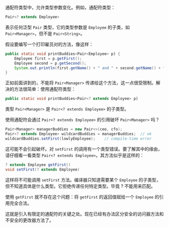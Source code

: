 通配符类型中，允许类型参数变化。例如，通配符类型：

```java
Pair<? extends Employee>
```

表示任何泛型 `Pair` 类型，它的类型参数是 `Employee` 的子类，如 `Pair<Manager>`，但不是 `Pair<String>`。

假设要编写一个打印雇员对的方法，像这样：

```java
public static void printBuddies<Pair<Employee> p) {
    Employee first = p.getFirst();
    Employee second = p.getSecond();
    System.out.println(first.getName() + " and " + second.getName() + " are buddies.");
}
```

正如前面讲到的，不能将 `Pair<Manager>` 传递给这个方法，这一点很受限制。解决的方法很简单：使用通配符类型：

```java
public static void printBuddies<Pair<? extends Employee> p)
```

类型 `Pair<Manager>` 是 `Pair<? extends Employee>` 的子类型。

使用通配符会通过 `Pair<? extends Employee>` 的引用破坏 `Pair<Manager>` 吗？

```java
Pair<Manager> managerBuddies = new Pair<>(ceo, cfo);
Pair<? extends Employee> wildcardBuddies = managerBuddies;	// ok
wildcardBuddies.setFirst(lowlyEmployee);	// compile-time error
```

这可能不会引起破坏。对 `setFirst` 的调用有一个类型错误。要了解其中的缘由，请仔细看一看类型 `Pair<? extends Employee>`。其方法似乎是这样的：

```java
? extends Employee getFirst()
void setFirst(? extends Employee)
```

这样将不可能调用 `setFirst` 方法。编译器只知道需要某个 `Employee` 的子类型，但不知道具体是什么类型。它拒绝传递任何特定类型。毕竟 ? 不能用来匹配。

使用 `getFirst` 就不存在这个问题：将 `getFirst` 的返回值赋给一个 `Employee` 的引用完全合法。

这就是引入有限定的通配符的关键之处。现在已经有办法区分安全的访问器方法和不安全的更改器方法了。

